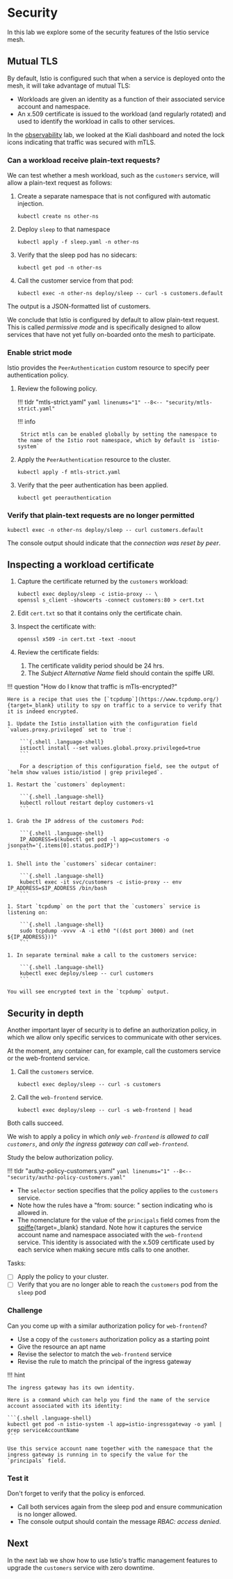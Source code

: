 # Security

In this lab we explore some of the security features of the Istio service mesh.

## Mutual TLS

By default, Istio is configured such that when a service is deployed onto the mesh, it will take advantage of mutual TLS:

- Workloads are given an identity as a function of their associated service account and namespace.
- An x.509 certificate is issued to the workload (and regularly rotated) and used to identify the workload in calls to other services.

In the [observability](dashboards.md#kiali) lab, we looked at the Kiali dashboard and noted the lock icons indicating that traffic was secured with mTLS.

### Can a workload receive plain-text requests?

We can test whether a mesh workload, such as the `customers` service, will allow a plain-text request as follows:

1. Create a separate namespace that is not configured with automatic injection.

    ```{.shell .language-shell}
    kubectl create ns other-ns
    ```

1. Deploy `sleep` to that namespace

    ```{.shell .language-shell}
    kubectl apply -f sleep.yaml -n other-ns
    ```

1. Verify that the sleep pod has no sidecars:

    ```{.shell .language-shell}
    kubectl get pod -n other-ns
    ```

1. Call the customer service from that pod:

    ```{.shell .language-shell}
    kubectl exec -n other-ns deploy/sleep -- curl -s customers.default
    ```

The output is a JSON-formatted list of customers.

We conclude that Istio is configured by default to allow plain-text request.
This is called _permissive mode_ and is specifically designed to allow services that have not yet fully on-boarded onto the mesh to participate.

### Enable strict mode

Istio provides the `PeerAuthentication` custom resource to specify peer authentication policy.

1. Review the following policy.

    !!! tldr "mtls-strict.yaml"
        ```yaml linenums="1"
        --8<-- "security/mtls-strict.yaml"
        ```

    !!! info

        Strict mtls can be enabled globally by setting the namespace to the name of the Istio root namespace, which by default is `istio-system`

1. Apply the `PeerAuthentication` resource to the cluster.

    ```{.shell .language-shell}
    kubectl apply -f mtls-strict.yaml
    ```

1. Verify that the peer authentication has been applied.

    ```{.shell .language-shell}
    kubectl get peerauthentication
    ```

### Verify that plain-text requests are no longer permitted

```{.shell .language-shell}
kubectl exec -n other-ns deploy/sleep -- curl customers.default
```

The console output should indicate that the _connection was reset by peer_.

## Inspecting a workload certificate

1. Capture the certificate returned by the `customers` workload:

    ```{.shell .language-shell}
    kubectl exec deploy/sleep -c istio-proxy -- \
    openssl s_client -showcerts -connect customers:80 > cert.txt
    ```

1. Edit `cert.txt` so that it contains only the certificate chain.

1. Inspect the certificate with:

    ```{.shell .language-shell}
    openssl x509 -in cert.txt -text -noout
    ```

1. Review the certificate fields:

    1. The certificate validity period should be 24 hrs.
    1. The _Subject Alternative Name_ field should contain the spiffe URI.



!!! question "How do I know that traffic is mTls-encrypted?"

    Here is a recipe that uses the [`tcpdump`](https://www.tcpdump.org/){target=_blank} utility to spy on traffic to a service to verify that it is indeed encrypted.

    1. Update the Istio installation with the configuration field `values.proxy.privileged` set to `true`:

        ```{.shell .language-shell}
        istioctl install --set values.global.proxy.privileged=true
        ```

        For a description of this configuration field, see the output of `helm show values istio/istiod | grep privileged`.

    1. Restart the `customers` deployment:

        ```{.shell .language-shell}
        kubectl rollout restart deploy customers-v1
        ```

    1. Grab the IP address of the customers Pod:

        ```{.shell .language-shell}
        IP_ADDRESS=$(kubectl get pod -l app=customers -o jsonpath='{.items[0].status.podIP}')
        ```

    1. Shell into the `customers` sidecar container:

        ```{.shell .language-shell}
        kubectl exec -it svc/customers -c istio-proxy -- env IP_ADDRESS=$IP_ADDRESS /bin/bash
        ```

    1. Start `tcpdump` on the port that the `customers` service is listening on:

        ```{.shell .language-shell}
        sudo tcpdump -vvvv -A -i eth0 "((dst port 3000) and (net ${IP_ADDRESS}))"
        ```

    1. In separate terminal make a call to the customers service:

        ```{.shell .language-shell}
        kubectl exec deploy/sleep -- curl customers
        ```

    You will see encrypted text in the `tcpdump` output.

## Security in depth

Another important layer of security is to define an authorization policy, in which we allow only specific services to communicate with other services.

At the moment, any container can, for example, call the customers service or the web-frontend service.

1. Call the `customers` service.

    ```{.shell .language-shell}
    kubectl exec deploy/sleep -- curl -s customers
    ```

1. Call the `web-frontend` service.

    ```{.shell .language-shell}
    kubectl exec deploy/sleep -- curl -s web-frontend | head
    ```

Both calls succeed.

We wish to apply a policy in which _only `web-frontend` is allowed to call `customers`_, and _only the ingress gateway can call `web-frontend`_.

Study the below authorization policy.

!!! tldr "authz-policy-customers.yaml"
    ```yaml linenums="1"
    --8<-- "security/authz-policy-customers.yaml"
    ```

- The `selector` section specifies that the policy applies to the `customers` service.
- Note how the rules have a "from: source: " section indicating who is allowed in.
- The nomenclature for the value of the `principals` field comes from the [spiffe](https://spiffe.io/docs/latest/spiffe-about/overview/){target=_blank} standard.  Note how it captures the service account name and namespace associated with the `web-frontend` service.  This identity is associated with the x.509 certificate used by each service when making secure mtls calls to one another.

Tasks:

- [ ] Apply the policy to your cluster.
- [ ] Verify that you are no longer able to reach the `customers` pod from the `sleep` pod

### Challenge

Can you come up with a similar authorization policy for `web-frontend`?

- Use a copy of the `customers` authorization policy as a starting point
- Give the resource an apt name
- Revise the selector to match the `web-frontend` service
- Revise the rule to match the principal of the ingress gateway

!!! hint

    The ingress gateway has its own identity.

    Here is a command which can help you find the name of the service account associated with its identity:

    ```{.shell .language-shell}
    kubectl get pod -n istio-system -l app=istio-ingressgateway -o yaml | grep serviceAccountName
    ```

    Use this service account name together with the namespace that the ingress gateway is running in to specify the value for the `principals` field.


### Test it

Don't forget to verify that the policy is enforced.

- Call both services again from the sleep pod and ensure communication is no longer allowed.
- The console output should contain the message _RBAC: access denied_.

## Next

In the next lab we show how to use Istio's traffic management features to upgrade the `customers` service with zero downtime.
